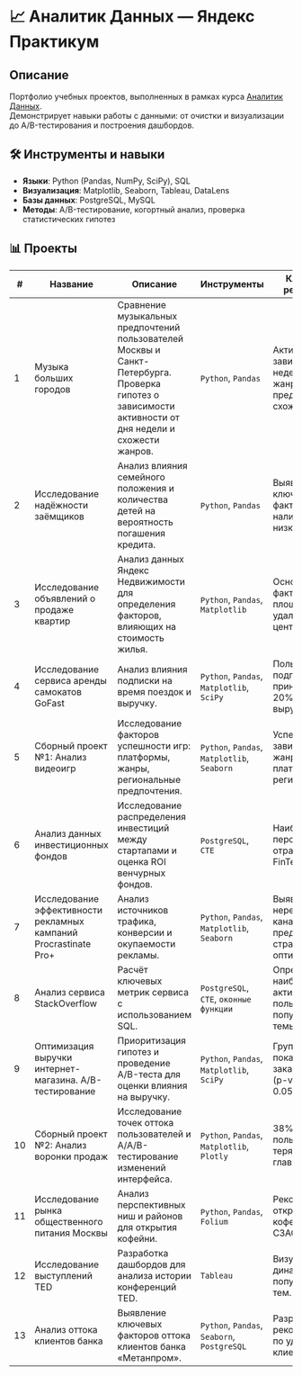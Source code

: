 # 📈 Аналитик Данных — Яндекс Практикум 

## Описание  
Портфолио учебных проектов, выполненных в рамках курса [Аналитик Данных](https://practicum.yandex.ru/data-analyst/).  
Демонстрирует навыки работы с данными: от очистки и визуализации до A/B-тестирования и построения дашбордов.

## 🛠️ Инструменты и навыки  
- **Языки**: Python (Pandas, NumPy, SciPy), SQL  
- **Визуализация**: Matplotlib, Seaborn, Tableau, DataLens  
- **Базы данных**: PostgreSQL, MySQL  
- **Методы**: A/B-тестирование, когортный анализ, проверка статистических гипотез  

## 📊 Проекты  

| #  | Название | Описание | Инструменты | Ключевые результаты | Ссылки |  
|----|----------|----------|-------------|---------------------|--------|  
| 1  | Музыка больших городов | Сравнение музыкальных предпочтений пользователей Москвы и Санкт-Петербурга. Проверка гипотез о зависимости активности от дня недели и схожести жанров. | `Python`, `Pandas` | Активность зависит от дня недели, жанровые предпочтения схожи. | [Код](ссылка_на_код) |  
| 2  | Исследование надёжности заёмщиков | Анализ влияния семейного положения и количества детей на вероятность погашения кредита. | `Python`, `Pandas` | Выявлены ключевые факторы риска: наличие детей и низкий доход. | [Код](ссылка_на_код) |  
| 3  | Исследование объявлений о продаже квартир | Анализ данных Яндекс Недвижимости для определения факторов, влияющих на стоимость жилья. | `Python`, `Pandas`, `Matplotlib` | Основные факторы: площадь, удалённость от центра, этаж. | [Код](ссылка_на_код) |  
| 4  | Исследование сервиса аренды самокатов GoFast | Анализ влияния подписки на время поездок и выручку. | `Python`, `Pandas`, `Matplotlib`, `SciPy` | Пользователи с подпиской приносят на 20% больше выручки. | [Код](ссылка_на_код) |  
| 5  | Сборный проект №1: Анализ видеоигр | Исследование факторов успешности игр: платформы, жанры, региональные предпочтения. | `Python`, `Pandas`, `Matplotlib`, `Seaborn` | Успешность зависит от жанра, платформы и региона. | [Код](ссылка_на_код) |  
| 6  | Анализ данных инвестиционных фондов | Исследование распределения инвестиций между стартапами и оценка ROI венчурных фондов. | `PostgreSQL`, `CTE` | Наиболее перспективные отрасли: FinTech, EdTech. | [Код](ссылка_на_код) |  
| 7  | Исследование эффективности рекламных кампаний Procrastinate Pro+ | Анализ источников трафика, конверсии и окупаемости рекламы. | `Python`, `Pandas`, `Matplotlib`, `Seaborn` | Выявлены нерентабельные каналы, предложены стратегии оптимизации. | [Код](ссылка_на_код) |  
| 8  | Анализ сервиса StackOverflow | Расчёт ключевых метрик сервиса с использованием SQL. | `PostgreSQL`, `CTE`, `оконные функции` | Определены наиболее активные пользователи и популярные темы. | [Код](ссылка_на_код) |  
| 9  | Оптимизация выручки интернет-магазина. A/B-тестирование | Приоритизация гипотез и проведение A/B-теста для оценки влияния на выручку. | `Python`, `Pandas`, `Matplotlib`, `SciPy` | Группа B показала рост заказов на 15% (p-value < 0.05). | [Код](ссылка_на_код) |  
| 10 | Сборный проект №2: Анализ воронки продаж | Исследование точек оттока пользователей и A/A/B-тестирование изменений интерфейса. | `Python`, `Pandas`, `Matplotlib`, `Plotly` | 38% пользователей теряются на главном экране. | [Код](ссылка_на_код) |  
| 11 | Исследование рынка общественного питания Москвы | Анализ перспективных ниш и районов для открытия кофейни. | `Python`, `Pandas`, `Folium` | Рекомендовано открыть кофейню в СЗАО. | [Код](ссылка_на_код) |  
| 12 | Исследование выступлений TED | Разработка дашбордов для анализа истории конференций TED. | `Tableau` | Визуализация динамики популярности тем. | [Дашборд](ссылка_на_дашборд) |  
| 13 | Анализ оттока клиентов банка | Выявление ключевых факторов оттока клиентов банка «Метанпром». | `Python`, `Pandas`, `Seaborn`, `PostgreSQL` | Разработаны рекомендации по удержанию клиентов. | [Код](ссылка_на_код) |
